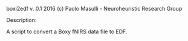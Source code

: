 boxi2edf
v. 0.1
2016
(c) Paolo Masulli - Neuroheuristic Research Group

Description:

A script to convert a Boxy fNIRS data file to EDF.

